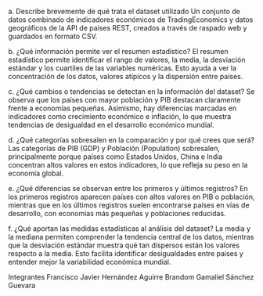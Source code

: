 a. Describe brevemente de qué trata el dataset utilizado
Un conjunto de datos combinado de indicadores económicos de TradingEconomics y datos geográficos de la API de países REST, creados a través de raspado web y guardados en formato CSV.

b. ¿Qué información permite ver el resumen estadístico?
El resumen estadístico permite identificar el rango de valores, la media, la desviación estándar y los cuartiles de las variables numéricas. Esto ayuda a ver la concentración de los datos, valores atípicos y la dispersión entre países.

c. ¿Qué cambios o tendencias se detectan en la información del dataset?
Se observa que los países con mayor población y PIB destacan claramente frente a economías pequeñas. Asimismo, hay diferencias marcadas en indicadores como crecimiento económico e inflación, lo que muestra tendencias de desigualdad en el desarrollo económico mundial.

d. ¿Qué categorías sobresalen en la comparación y por qué crees que será?
Las categorías de PIB (GDP) y Población (Population) sobresalen, principalmente porque países como Estados Unidos, China e India concentran altos valores en estos indicadores, lo que refleja su peso en la economía global.

e. ¿Qué diferencias se observan entre los primeros y últimos registros?
En los primeros registros aparecen países con altos valores en PIB o población, mientras que en los últimos registros suelen encontrarse países en vías de desarrollo, con economías más pequeñas y poblaciones reducidas.

f. ¿Qué aportan las medidas estadísticas al análisis del dataset?
La media y la mediana permiten comprender la tendencia central de los datos, mientras que la desviación estándar muestra qué tan dispersos están los valores respecto a la media. Esto facilita identificar desigualdades entre países y entender mejor la variabilidad económica mundial.

Integrantes
Francisco Javier Hernández Aguirre
Brandom Gamaliel Sánchez Guevara